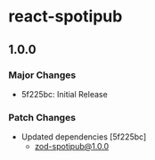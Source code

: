 # react-spotipub

## 1.0.0

### Major Changes

- 5f225bc: Initial Release

### Patch Changes

- Updated dependencies [5f225bc]
  - zod-spotipub@1.0.0
